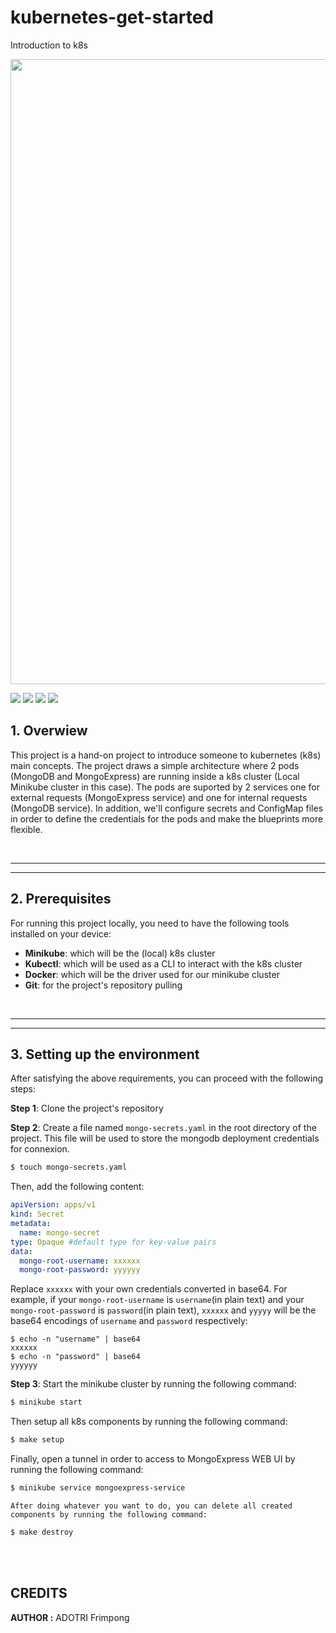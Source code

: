 # kubernetes-get-started
Introduction to k8s

<image src="./doc/arch.png" width=1000 center>

[<img src="https://img.shields.io/badge/Kubernetes-v1.33.2-blue.svg?logo=kubernetes">](https://hub.docker.com/r/grafana/grafana/tags)
[<img src="https://img.shields.io/badge/docker-20.10.22-blue.svg?logo=docker   ">](https://hub.docker.com/r/grafana/grafana/tags)
[<img src="https://img.shields.io/badge/Mongo-8.0-successgreen.svg?logo=mongodb   ">](https://hub.docker.com/r/grafana/grafana/tags)
[<img src="https://img.shields.io/badge/MongoExpress-1.0-successgreen.svg?logo=mongodb   ">](https://hub.docker.com/_/mongo-express)


## 1. Overwiew
This project is a hand-on project to introduce someone to kubernetes (k8s) main concepts. The project draws a simple architecture where 2 pods (MongoDB and MongoExpress) are running inside a k8s cluster (Local Minikube cluster in this case). The pods are suported by 2 services one for external requests (MongoExpress service) and one for internal requests (MongoDB service). In addition, we'll configure secrets and ConfigMap files in order to define the credentials for the pods and make the blueprints more flexible. 

<br/>

---
---
## 2. Prerequisites

For running this project locally, you need to have the following tools installed on your device:
- **Minikube**: which will be the (local) k8s cluster
- **Kubectl**: which will be used as a CLI to interact with the k8s cluster
- **Docker**: which will be the driver used for our minikube cluster
- **Git**: for the project's repository pulling

<br/>

---
---
## 3. Setting up the environment

After satisfying the above requirements, you can proceed with the following steps:

**Step 1**: Clone the project's repository

**Step 2**: Create a file named `mongo-secrets.yaml` in the root directory of the project. This file will be used to store the mongodb deployment credentials for connexion. 
```bash
$ touch mongo-secrets.yaml
```
Then, add the following content:

```yaml
apiVersion: apps/v1
kind: Secret
metadata:
  name: mongo-secret
type: Opaque #default type for key-value pairs
data:
  mongo-root-username: xxxxxx
  mongo-root-password: yyyyyy
```
Replace `xxxxxx` with your own credentials converted in base64. For example, if your `mongo-root-username` is `username`(in plain text) and your `mongo-root-password` is `password`(in plain text), `xxxxxx` and `yyyyy` will be the base64 encodings of `username` and `password` respectively:

```
$ echo -n "username" | base64
xxxxxx
$ echo -n "password" | base64
yyyyyy
```

**Step 3**: Start the minikube cluster by running the following command:
```bash
$ minikube start
```
Then setup all k8s components by running the following command:
```bash
$ make setup
```
Finally, open a tunnel in order to access to MongoExpress WEB UI by running the following command:
```bash
$ minikube service mongoexpress-service
```
`After doing whatever you want to do, you can delete all created components by running the following command:`

```bash
$ make destroy
```


<br/>

<br />

## **CREDITS**

**AUTHOR :** ADOTRI Frimpong

